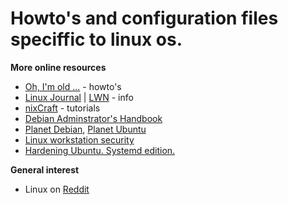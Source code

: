 # Howto's and configuration files speciffic to linux os.

**More online resources**
* [Oh, I'm old ...](https://tldp.org/) - howto's
* [Linux Journal](https://www.linuxjournal.com/) | [LWN](https://lwn.net/) - info
* [nixCraft](https://www.cyberciti.biz/) - tutorials
* [Debian Adminstrator's Handbook](https://debian-handbook.info/browse/stable/)
* [Planet Debian](https://planet.debian.org/), [Planet Ubuntu](https://planet.ubuntu.com)
* [Linux workstation security](https://github.com/lfit/itpol/blob/master/linux-workstation-security.md)
* [Hardening Ubuntu. Systemd edition.](https://github.com/konstruktoid/hardening)


**General interest**
* Linux on [Reddit](https://www.reddit.com/r/linux/)

